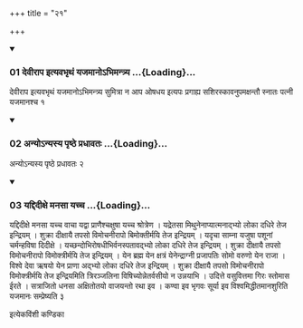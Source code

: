 +++
title = "२१"

+++

<div class="js_include" includetitle="true" newlevelforh1="3" unfilled="" url="/vedAH_yajuH/taittirIyam/sUtram/ApastambaH/shrautam/vishvAsa-prastutiH/13/21/01_devIrApa_ityavabhRthaM_yajamAno-bhimantrya.md">
<details open><summary><h3>01 देवीराप इत्यवभृथं यजमानोऽभिमन्त्र्य ...{Loading}...</h3></summary>

देवीराप इत्यवभृथं यजमानोऽभिमन्त्र्य सुमित्रा न आप ओषधय इत्यपः प्रगाह्य सशिरस्कावनुपमक्षन्तौ स्नातः पत्नी यजमानश्च १
</details>
</div>

<div class="js_include collapsed" newlevelforh1="4" title="सर्वाष् टीकाः" url="/vedAH_yajuH/taittirIyam/sUtram/ApastambaH/shrautam/sarvASh_TIkAH/13/21/01_devIrApa_ityavabhRthaM_yajamAno-bhimantrya.md"> </div>



<div class="js_include collapsed" newlevelforh1="4" title="मूलम्" url="/vedAH_yajuH/taittirIyam/sUtram/ApastambaH/shrautam/mUlam/13/21/01_devIrApa_ityavabhRthaM_yajamAno-bhimantrya.md"> </div>


<div class="js_include" includetitle="true" newlevelforh1="3" unfilled="" url="/vedAH_yajuH/taittirIyam/sUtram/ApastambaH/shrautam/vishvAsa-prastutiH/13/21/02_anyo-nyasya_pRShThe_pradhAvataH.md">
<details open><summary><h3>02 अन्योऽन्यस्य पृष्ठे प्रधावतः ...{Loading}...</h3></summary>

अन्योऽन्यस्य पृष्ठे प्रधावतः २
</details>
</div>

<div class="js_include collapsed" newlevelforh1="4" title="सर्वाष् टीकाः" url="/vedAH_yajuH/taittirIyam/sUtram/ApastambaH/shrautam/sarvASh_TIkAH/13/21/02_anyo-nyasya_pRShThe_pradhAvataH.md"> </div>



<div class="js_include collapsed" newlevelforh1="4" title="मूलम्" url="/vedAH_yajuH/taittirIyam/sUtram/ApastambaH/shrautam/mUlam/13/21/02_anyo-nyasya_pRShThe_pradhAvataH.md"> </div>


<div class="js_include" includetitle="true" newlevelforh1="3" unfilled="" url="/vedAH_yajuH/taittirIyam/sUtram/ApastambaH/shrautam/vishvAsa-prastutiH/13/21/03_yaddidIxe_manasA_yachcha.md">
<details open><summary><h3>03 यद्दिदीक्षे मनसा यच्च ...{Loading}...</h3></summary>

यद्दिदीक्षे मनसा यच्च वाचा यद्वा प्राणैश्चक्षुषा यच्च श्रोत्रेण । यद्रेतसा मिथुनेनाप्यात्मनाद्भ्यो लोका दधिरे तेज इन्द्रियम् । शुक्रा दीक्षायै तपसो विमोचनीरापो बिमोक्तीर्मयि तेज इन्द्रियम् । यदृचा साम्ना यजुषा पशूनां चर्मन्हविषा दिदीक्षे । यच्छन्दोभिरोषधीभिर्वनस्पतावद्भ्यो लोका दधिरे तेज इन्द्रियम् । शुक्रा दीक्षायै तपसो विमोचनीरापो विमोक्त्रीर्मयि तेज इन्द्रियम् । येन ब्रह्म येन क्षत्रं येनेन्द्राग्नी प्रजापतिः सोमो वरुणो येन राजा । विश्वे देवा ऋषयो येन प्राणा अद्भ्यो लोका दधिरे तेज इन्द्रियम् । शुक्रा दीक्षायै तपसो विमोचनीरापो विमोक्त्रीर्मयि तेज इन्द्रियमिति त्रिरञ्जलिना विषिच्योन्नेतर्वसीयो न उन्नयाभि । उदित्ते वसुवित्तमा गिरः स्तोमास ईरते । सत्राजितो धनसा अक्षितोतयो वाजयन्तो रथा इव । कण्वा इव भृगवः सूर्या इव विश्वमिद्धीतमानशुरिति यजमानः सम्प्रेष्यति ३
</details>
</div>

<div class="js_include collapsed" newlevelforh1="4" title="सर्वाष् टीकाः" url="/vedAH_yajuH/taittirIyam/sUtram/ApastambaH/shrautam/sarvASh_TIkAH/13/21/03_yaddidIxe_manasA_yachcha.md"> </div>



<div class="js_include collapsed" newlevelforh1="4" title="मूलम्" url="/vedAH_yajuH/taittirIyam/sUtram/ApastambaH/shrautam/mUlam/13/21/03_yaddidIxe_manasA_yachcha.md"> </div>





  
इत्येकविंशी कण्डिका 
